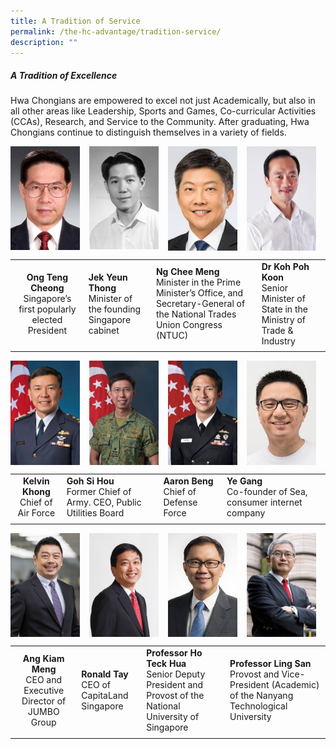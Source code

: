 ```yaml
---
title: A Tradition of Service
permalink: /the-hc-advantage/tradition-service/
description: ""
---
```

##### A Tradition of Excellence

Hwa Chongians are empowered to excel not just Academically, but also in all other areas like Leadership, Sports and Games, Co-curricular Activities (CCAs), Research, and Service to the Community. After graduating, Hwa Chongians continue to distinguish themselves in a variety of fields.

<img align="left" style="width:22%;margin-right:15px;" src="/images/tradition1.jpg">
<img align="left" style="width:22%;margin-right:15px;" src="/images/tradition2.jpg">
<img align="left" style="width:22%;margin-right:15px;" src="/images/tradition3.jpg">
<img align="left" style="width:22%;margin-right:15px;" src="/images/tradition4.jpg">
<br clear="left">

|   |   |   |   |
|:-:|---|---|---|
| **Ong Teng Cheong**  <br>Singapore’s first popularly elected President  | **Jek Yeun Thong**  <br>Minister of the founding Singapore cabinet  | **Ng Chee Meng**  <br>Minister in the Prime Minister’s Office, and Secretary-General of the National Trades Union Congress (NTUC)  | **Dr Koh Poh Koon**  <br>Senior Minister of State in the Ministry of Trade &amp; Industry  |
|   |   |   |   |

<img align="left" style="width:22%;margin-right:15px;" src="/images/tradition5.jpg">
<img align="left" style="width:22%;margin-right:15px;" src="/images/tradition6.jpg">
<img align="left" style="width:22%;margin-right:15px;" src="/images/tradition7.jpg">
<img align="left" style="width:22%;margin-right:15px;" src="/images/tradition8.jpg">
<br clear="left">

|   |   |   |   |
|:-:|---|---|---|
| **Kelvin Khong**  <br>Chief of Air Force  |  **Goh Si Hou**  <br>Former Chief of Army. CEO, Public Utilities Board | **Aaron Beng**  <br>Chief of Defense Force  | **Ye Gang**  <br>Co-founder of Sea, consumer internet company  |
|   |   |   |   |

<img align="left" style="width:22%;margin-right:15px;" src="/images/tradition9.jpg">
<img align="left" style="width:22%;margin-right:15px;" src="/images/tradition10.jpg">
<img align="left" style="width:22%;margin-right:15px;" src="/images/tradition11.jpg">
<img align="left" style="width:22%;margin-right:15px;" src="/images/tradition12.jpg">
<br clear="left">

|   |   |   |   |
|:-:|---|---|---|
| **Ang Kiam Meng**  <br>CEO and Executive Director of JUMBO Group  | **Ronald Tay**  <br>CEO of CapitaLand Singapore  | **Professor Ho Teck Hua**  <br>Senior Deputy President and Provost of the National University of Singapore  | **Professor Ling San**  <br>Provost and Vice-President (Academic) of the Nanyang Technological University  |
|   |   |   |   |